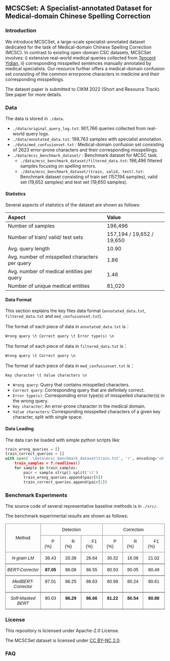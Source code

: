 
## MCSCSet: A Specialist-annotated Dataset for Medical-domain Chinese Spelling Correction


### Introduction

We introduce MCSCSet, a large-scale specialist-annotated dataset dedicated for the task of Medical-domain Chinese Spelling Correction (MCSC). In contrast to existing open-domain CSC datasets, MCSCSet involves: i) extensive real-world medical queries collected from  [Tencent Yidian](https://baike.qq.com/), ii) corresponding misspelled sentences manually annotated by medical specialists. Our resource further offers a medical-domain confusion set consisting of the common errorprone characters in medicine and their corresponding misspellings.



The dataset paper is submitted to CIKM 2022 (Short and Resource Track). See paper for more details.


### Data

The data is stored in `./data`.
- `./data/original_query_log.txt`: 901,766 queries collected from real-world query logs.
- `./data/annotated_data.txt`: 199,763 samples with specialist annotation.
- `./data/med_confusionset.txt` : Medical-domain confusion set consisting of 2623 error-prone characters and their corresponding misspellings.
- `./data/mcsc_benchmark_dataset/` : Benchmark dataset for MCSC task.
  - `./data/mcsc_benchmark_dataset/filtered_data.txt`: 196,496 filtered samples focusing on spelling errors.
  - `./data/mcsc_benchmark_dataset/(train, valid, test).txt`: Benchmark dataset consisting of train set (157,194 samples), valid set (19,652 samples) and test set (19,650 samples).

#### Statistics
Several aspects of statistics of the dataset are shown as follows:

|    Aspect  | Value  |
|:------|:----|
| Number of samples |196,496 |
| Number of train/ valid/ test sets |157,194 / 19,652 / 19,650 |
| Avg. query length |10.90 |
| Avg. number of misspelled characters per query |1.86 |
| Avg. number of medical entities per query |1.46 |
| Number of unique medical entities |81,020 |


#### Data Format
This section explains the key files data format (`annotated_data.txt`, `filtered_data.txt` and `med_confusionset.txt`).
<!-- Each element in (`annotated_data.txt`) is a line of string as follows: -->

The format of each piece of data in `annotated_data.txt` is：

`Wrong query \t Correct query \t Error type(s) \n`


The format of each piece of data in `filtered_data.txt` is：

`Wrong query \t Correct query \n`

The format of each piece of data in `med_confusionset.txt` is：

`Key character \t Value characters \n`



- `Wrong query`: Query that contains misspelled characters. 
- `Correct query`: Corresponding query that are definitely correct.
- `Error type(s)`: Corresponding error type(s) of misspelled character(s) in the wrong query.
- `Key character`: An error-prone character in the medical domain.
- `Value characters`: Corresponding misspelled characters of a given key character, split with single space.




#### Data Loading
The data can be loaded with simple python scripts like:
```py
train_wrong_queries = []
train_correct_queries = []
with open('.\data\mcsc_benchmark_dataset\train.txt', 'r', encoding='utf-8) as f:
    train_samples = f.readlines()
    for sample in train_samples:
        pair = sample.strip().split('\t')
        train_wrong_queries.append(pair[0])
        train_correct_queries.append(pair[1])
```



### Benchmark Experiments

The source code of several representative baseline methods is in `./src/`.

The benchmark experimental results are shown as follows:

<style type="text/css">
.tg  {border-collapse:collapse;border-spacing:0;}
.tg td{border-color:black;border-style:solid;border-width:1px;font-family:Arial, sans-serif;font-size:14px;
  overflow:hidden;padding:10px 5px;word-break:normal;}
.tg th{border-color:black;border-style:solid;border-width:1px;font-family:Arial, sans-serif;font-size:14px;
  font-weight:normal;overflow:hidden;padding:10px 5px;word-break:normal;}
.tg .tg-9wq8{border-color:inherit;text-align:center;vertical-align:middle}
.tg .tg-8bgf{border-color:inherit;font-style:italic;text-align:center;vertical-align:top}
.tg .tg-c3ow{border-color:inherit;text-align:center;vertical-align:top}
.tg .tg-7btt{border-color:inherit;font-weight:bold;text-align:center;vertical-align:top}
</style>
<table class="tg">
<thead>
  <tr>
    <th class="tg-9wq8" rowspan="2">Method</th>
    <th class="tg-c3ow" colspan="3">Detection</th>
    <th class="tg-c3ow" colspan="3">Correction</th>
  </tr>
  <tr>
    <th class="tg-c3ow">&nbsp;&nbsp;&nbsp;&nbsp;P (%)&nbsp;&nbsp;&nbsp;&nbsp;</th>
    <th class="tg-c3ow">&nbsp;&nbsp;&nbsp;&nbsp;R (%)&nbsp;&nbsp;&nbsp;&nbsp;</th>
    <th class="tg-c3ow">&nbsp;&nbsp;&nbsp;&nbsp;F1 (%)&nbsp;&nbsp;&nbsp;&nbsp;</th>
    <th class="tg-c3ow">&nbsp;&nbsp;&nbsp;&nbsp;P (%)&nbsp;&nbsp;&nbsp;&nbsp;</th>
    <th class="tg-c3ow">&nbsp;&nbsp;&nbsp;&nbsp;R (%)&nbsp;&nbsp;&nbsp;&nbsp;</th>
    <th class="tg-c3ow">&nbsp;&nbsp;&nbsp;&nbsp;F1 (%)&nbsp;&nbsp;&nbsp;&nbsp;</th>
  </tr>
</thead>
<tbody>
  <tr>
    <td class="tg-8bgf">N-gram LM</td>
    <td class="tg-c3ow">38.43</td>
    <td class="tg-c3ow">20.38</td>
    <td class="tg-c3ow">26.64</td>
    <td class="tg-c3ow">30.32</td>
    <td class="tg-c3ow">16.08</td>
    <td class="tg-c3ow">21.02</td>
  </tr>
  <tr>
    <td class="tg-8bgf">BERT-Corrector</td>
    <td class="tg-7btt">87.05</td>
    <td class="tg-c3ow">86.08</td>
    <td class="tg-c3ow">86.55</td>
    <td class="tg-c3ow">80.93</td>
    <td class="tg-c3ow">80.05</td>
    <td class="tg-c3ow">80.49</td>
  </tr>
  <tr>
    <td class="tg-8bgf">MedBERT-Corrector</td>
    <td class="tg-c3ow">87.01</td>
    <td class="tg-c3ow">86.25</td>
    <td class="tg-c3ow">86.63</td>
    <td class="tg-c3ow">80.98</td>
    <td class="tg-c3ow">80.24</td>
    <td class="tg-c3ow">80.61</td>
  </tr>
  <tr>
    <td class="tg-8bgf">Soft-Masked BERT</td>
    <td class="tg-c3ow">80.03</td>
    <td class="tg-7btt">86.29</td>
    <td class="tg-7btt">86.66</td>
    <td class="tg-7btt">81.22</td>
    <td class="tg-7btt">80.54</td>
    <td class="tg-7btt">80.88</td>
  </tr>
</tbody>
</table>



### License

This repository is liciensed under Apache-2.0 License.

The MCSCSet dataset is licensed under [CC BY-NC 2.0](https://creativecommons.org/licenses/by-nc/2.0/).



### FAQ
